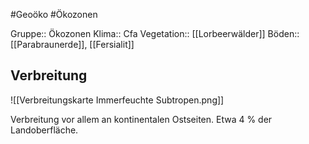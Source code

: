 #Geoöko #Ökozonen

Gruppe:: Ökozonen
Klima:: Cfa
Vegetation:: [[Lorbeerwälder]]
Böden:: [[Parabraunerde]], [[Fersialit]]

## Verbreitung

![[Verbreitungskarte Immerfeuchte Subtropen.png]]

Verbreitung vor allem an kontinentalen Ostseiten. Etwa 4 % der Landoberfläche.